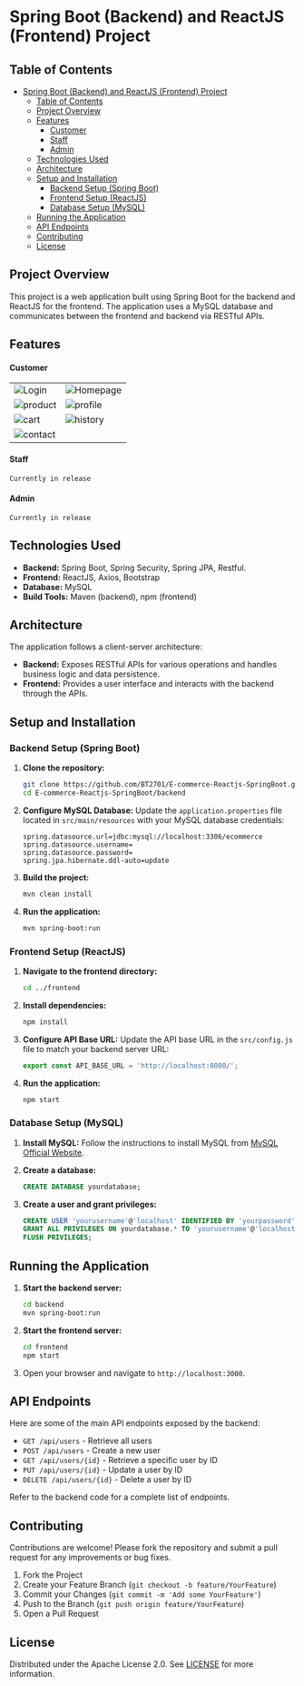 # Spring Boot (Backend) and ReactJS (Frontend) Project

## Table of Contents

- [Spring Boot (Backend) and ReactJS (Frontend) Project](#spring-boot-backend-and-reactjs-frontend-project)
  - [Table of Contents](#table-of-contents)
  - [Project Overview](#project-overview)
  - [Features](#features)
      - [Customer](#customer)
      - [Staff](#staff)
      - [Admin](#admin)
  - [Technologies Used](#technologies-used)
  - [Architecture](#architecture)
  - [Setup and Installation](#setup-and-installation)
    - [Backend Setup (Spring Boot)](#backend-setup-spring-boot)
    - [Frontend Setup (ReactJS)](#frontend-setup-reactjs)
    - [Database Setup (MySQL)](#database-setup-mysql)
  - [Running the Application](#running-the-application)
  - [API Endpoints](#api-endpoints)
  - [Contributing](#contributing)
  - [License](#license)

## Project Overview

This project is a web application built using Spring Boot for the backend and ReactJS for the frontend. The application uses a MySQL database and communicates between the frontend and backend via RESTful APIs.

## Features

#### Customer
<table width:100>
        <tr>
            <td><img src="img_readme/Login.gif" alt="Login"></td>
            <td><img src="img_readme/Homepage.gif" alt="Homepage"></td>
        </tr>
        <tr>
            <td><img src="img_readme/product.gif" alt="product"></td>
            <td><img src="img_readme/profile.gif" alt="profile"></td>
        </tr>
        <tr>
            <td><img src="img_readme/cart.gif" alt="cart"></td>
            <td><img src="img_readme/history.gif" alt="history"></td>
        </tr>
        <tr>
            <td><img src="img_readme/contact.gif" alt="contact"></td>
            <td></td>
        </tr>
</table>

#### Staff
`Currently in release`
#### Admin
`Currently in release`

## Technologies Used

- **Backend:** Spring Boot, Spring Security, Spring JPA, Restful.
- **Frontend:** ReactJS, Axios, Bootstrap
- **Database:** MySQL
- **Build Tools:** Maven (backend), npm (frontend)

## Architecture

The application follows a client-server architecture:

- **Backend:** Exposes RESTful APIs for various operations and handles business logic and data persistence.
- **Frontend:** Provides a user interface and interacts with the backend through the APIs.

## Setup and Installation

### Backend Setup (Spring Boot)

1. **Clone the repository:**
    ```sh
    git clone https://github.com/BT2701/E-commerce-Reactjs-SpringBoot.git
    cd E-commerce-Reactjs-SpringBoot/backend
    ```

2. **Configure MySQL Database:**
    Update the `application.properties` file located in `src/main/resources` with your MySQL database credentials:
    ```properties
    spring.datasource.url=jdbc:mysql://localhost:3306/ecommerce
    spring.datasource.username=
    spring.datasource.password=
    spring.jpa.hibernate.ddl-auto=update
    ```

3. **Build the project:**
    ```sh
    mvn clean install
    ```

4. **Run the application:**
    ```sh
    mvn spring-boot:run
    ```

### Frontend Setup (ReactJS)

1. **Navigate to the frontend directory:**
    ```sh
    cd ../frontend
    ```

2. **Install dependencies:**
    ```sh
    npm install
    ```

3. **Configure API Base URL:**
    Update the API base URL in the `src/config.js` file to match your backend server URL:
    ```javascript
    export const API_BASE_URL = 'http://localhost:8080/';
    ```

4. **Run the application:**
    ```sh
    npm start
    ```

### Database Setup (MySQL)

1. **Install MySQL:**
    Follow the instructions to install MySQL from [MySQL Official Website](https://dev.mysql.com/downloads/mysql/).

2. **Create a database:**
    ```sql
    CREATE DATABASE yourdatabase;
    ```

3. **Create a user and grant privileges:**
    ```sql
    CREATE USER 'yourusername'@'localhost' IDENTIFIED BY 'yourpassword';
    GRANT ALL PRIVILEGES ON yourdatabase.* TO 'yourusername'@'localhost';
    FLUSH PRIVILEGES;
    ```

## Running the Application

1. **Start the backend server:**
    ```sh
    cd backend
    mvn spring-boot:run
    ```

2. **Start the frontend server:**
    ```sh
    cd frontend
    npm start
    ```

3. Open your browser and navigate to `http://localhost:3000`.

## API Endpoints

Here are some of the main API endpoints exposed by the backend:

- `GET /api/users` - Retrieve all users
- `POST /api/users` - Create a new user
- `GET /api/users/{id}` - Retrieve a specific user by ID
- `PUT /api/users/{id}` - Update a user by ID
- `DELETE /api/users/{id}` - Delete a user by ID

Refer to the backend code for a complete list of endpoints.

## Contributing

Contributions are welcome! Please fork the repository and submit a pull request for any improvements or bug fixes.

1. Fork the Project
2. Create your Feature Branch (`git checkout -b feature/YourFeature`)
3. Commit your Changes (`git commit -m 'Add some YourFeature'`)
4. Push to the Branch (`git push origin feature/YourFeature`)
5. Open a Pull Request

## License

Distributed under the Apache License 2.0. See [LICENSE](LICENSE) for more information.
